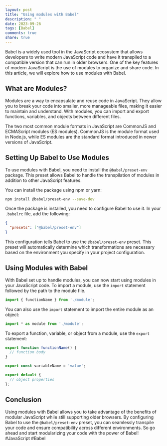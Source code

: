```yaml
---
layout: post
title: "Using modules with Babel"
description: " "
date: 2023-09-26
tags: [Babel]
comments: true
share: true
---
```


Babel is a widely used tool in the JavaScript ecosystem that allows developers to write modern JavaScript code and have it transpiled to a compatible version that can run in older browsers. One of the key features of modern JavaScript is the use of modules to organize and share code. In this article, we will explore how to use modules with Babel.

## What are Modules?

Modules are a way to encapsulate and reuse code in JavaScript. They allow you to break your code into smaller, more manageable files, making it easier to maintain and understand. With modules, you can import and export functions, variables, and objects between different files.

The two most common module formats in JavaScript are CommonJS and ECMAScript modules (ES modules). CommonJS is the module format used in Node.js, while ES modules are the standard format introduced in newer versions of JavaScript.

## Setting Up Babel to Use Modules

To use modules with Babel, you need to install the `@babel/preset-env` package. This preset allows Babel to handle the transpilation of modules in addition to other JavaScript features.

You can install the package using npm or yarn:

```bash
npm install @babel/preset-env --save-dev
```

Once the package is installed, you need to configure Babel to use it. In your `.babelrc` file, add the following:

```json
{
  "presets": ["@babel/preset-env"]
}
```

This configuration tells Babel to use the `@babel/preset-env` preset. This preset will automatically determine which transformations are necessary based on the environment you specify in your project configuration.

## Using Modules with Babel

With Babel set up to handle modules, you can now start using modules in your JavaScript code. To import a module, use the `import` statement followed by the path to the module file.

```javascript
import { functionName } from './module';
```

You can also use the `import` statement to import the entire module as an object:

```javascript
import * as module from './module';
```

To export a function, variable, or object from a module, use the `export` statement:

```javascript
export function functionName() {
  // function body
}

export const variableName = 'value';

export default {
  // object properties
};
```

## Conclusion

Using modules with Babel allows you to take advantage of the benefits of modular JavaScript while still supporting older browsers. By configuring Babel to use the `@babel/preset-env` preset, you can seamlessly transpile your code and ensure compatibility across different environments. So go ahead and start modularizing your code with the power of Babel! #JavaScript #Babel